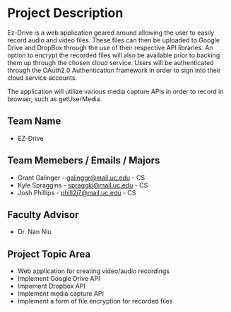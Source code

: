 # Project Description
Ez-Drive is a web application geared around allowing the user to easily record audio and video files. These files can then be uploaded to Google Drive and DropBox through the use of their respective API libraries. An option to encrypt the recorded files will also be available prior to backing them up through the chosen cloud service. Users will be authenticated through the OAuth2.0 Authentication framework in order to sign into their cloud service accounts. 

The application will utilize various media capture APIs in order to record in browser, such as getUserMedia. 
                                        
## Team Name 
* EZ-Drive

## Team Memebers / Emails / Majors
* Grant Galinger - galinggr@mail.uc.edu - CS
* Kyle Spraggins - spraggkj@mail.uc.edu - CS
* Josh Phillips - phill2j7@mail.uc.edu - CS

## Faculty Advisor
* Dr. Nan Niu

## Project Topic Area
* Web application for creating video/audio recordings
* Implement Google Drive API 
* Impement Dropbox API
* Implement media capture API
* Implement a form of file encryption for recorded files
